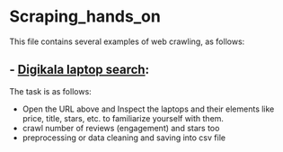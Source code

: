 # Scraping_hands_on
This file contains several examples of web crawling, as follows:
## - [Digikala laptop search](https://www.digikala.com/search/category-notebook-netbook-ultrabook/):
The task is as follows:
- Open the URL above and Inspect the laptops and their elements like price, title, stars, etc. to familiarize yourself with them.
- crawl number of reviews (engagement) and stars too
- preprocessing or data cleaning and saving into csv file
